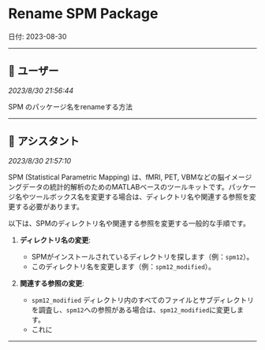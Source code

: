 # Rename SPM Package

日付: 2023-08-30

---

## 👤 ユーザー
*2023/8/30 21:56:44*

SPM のパッケージ名をrenameする方法

---

## 🤖 アシスタント
*2023/8/30 21:57:10*

SPM (Statistical Parametric Mapping) は、fMRI, PET, VBMなどの脳イメージングデータの統計的解析のためのMATLABベースのツールキットです。パッケージ名やツールボックス名を変更する場合は、ディレクトリ名や関連する参照を変更する必要があります。

以下は、SPMのディレクトリ名や関連する参照を変更する一般的な手順です。

1. **ディレクトリ名の変更**:
    - SPMがインストールされているディレクトリを探します（例：`spm12`）。
    - このディレクトリ名を変更します（例：`spm12_modified`）。

2. **関連する参照の変更**:
    - `spm12_modified` ディレクトリ内のすべてのファイルとサブディレクトリを調査し、`spm12`への参照がある場合は、`spm12_modified`に変更します。
    - これに

---
